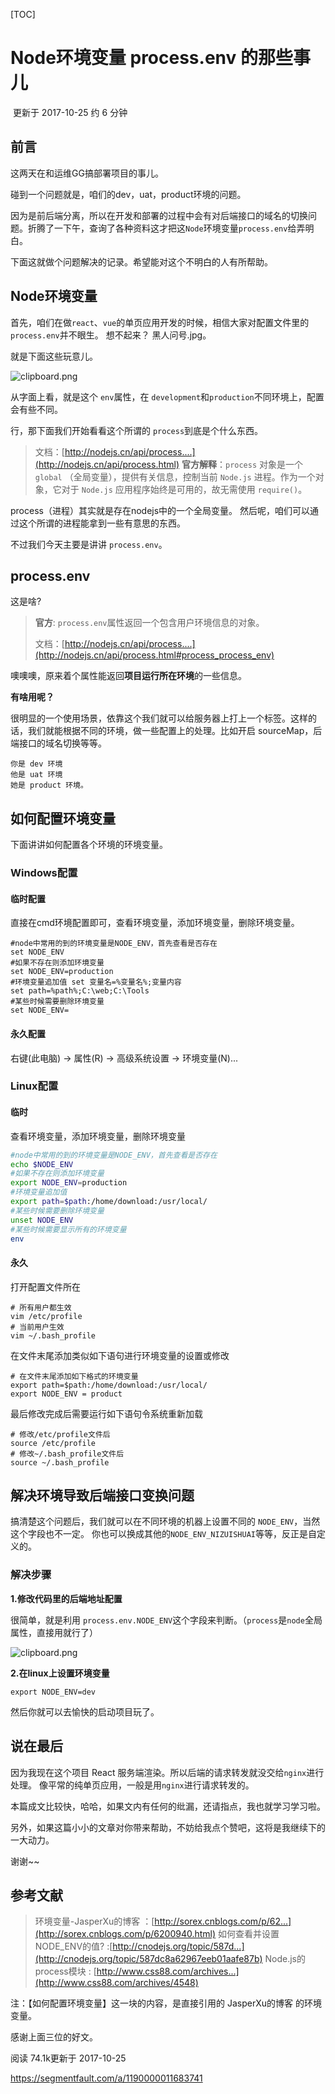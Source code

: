 [TOC]



# Node环境变量 process.env 的那些事儿

 更新于 2017-10-25  约 6 分钟

## 前言

这两天在和运维GG搞部署项目的事儿。

碰到一个问题就是，咱们的dev，uat，product环境的问题。

因为是前后端分离，所以在开发和部署的过程中会有对后端接口的域名的切换问题。折腾了一下午，查询了各种资料这才把这`Node`环境变量`process.env`给弄明白。

下面这就做个问题解决的记录。希望能对这个不明白的人有所帮助。

## Node环境变量

首先，咱们在做`react`、`vue`的单页应用开发的时候，相信大家对配置文件里的`process.env`并不眼生。
想不起来？ 黑人问号.jpg。

就是下面这些玩意儿。

![clipboard.png](image-未命名/bVXbr0.png)

从字面上看，就是这个 `env`属性，在 `development`和`production`不同环境上，配置会有些不同。

行，那下面我们开始看看这个所谓的 `process`到底是个什么东西。

> 文档：[http://nodejs.cn/api/process....](http://nodejs.cn/api/process.html)
> **官方解释**：`process` 对象是一个 `global` （全局变量），提供有关信息，控制当前 `Node.js` 进程。作为一个对象，它对于 `Node.js` 应用程序始终是可用的，故无需使用 `require()`。

process（进程）其实就是存在nodejs中的一个全局变量。
然后呢，咱们可以通过这个所谓的进程能拿到一些有意思的东西。

不过我们今天主要是讲讲 `process.env`。

## process.env

这是啥?

> **官方**: `process.env`属性返回一个包含用户环境信息的对象。
>
> 文档：[http://nodejs.cn/api/process....](http://nodejs.cn/api/process.html#process_process_env)

噢噢噢，原来着个属性能返回**项目运行所在环境**的一些信息。

**有啥用呢？**

很明显的一个使用场景，依靠这个我们就可以给服务器上打上一个标签。这样的话，我们就能根据不同的环境，做一些配置上的处理。比如开启 sourceMap，后端接口的域名切换等等。

```
你是 dev 环境
他是 uat 环境
她是 product 环境。
```

## 如何配置环境变量

下面讲讲如何配置各个环境的环境变量。

### Windows配置

#### 临时配置

直接在cmd环境配置即可，查看环境变量，添加环境变量，删除环境变量。

```
#node中常用的到的环境变量是NODE_ENV，首先查看是否存在 
set NODE_ENV 
#如果不存在则添加环境变量 
set NODE_ENV=production 
#环境变量追加值 set 变量名=%变量名%;变量内容 
set path=%path%;C:\web;C:\Tools 
#某些时候需要删除环境变量 
set NODE_ENV=
```

#### 永久配置

右键(此电脑) -> 属性(R) -> 高级系统设置 -> 环境变量(N)...

### Linux配置

#### 临时

查看环境变量，添加环境变量，删除环境变量

```sh
#node中常用的到的环境变量是NODE_ENV，首先查看是否存在
echo $NODE_ENV
#如果不存在则添加环境变量
export NODE_ENV=production
#环境变量追加值
export path=$path:/home/download:/usr/local/
#某些时候需要删除环境变量
unset NODE_ENV
#某些时候需要显示所有的环境变量
env
```

#### 永久

打开配置文件所在

```
# 所有用户都生效
vim /etc/profile
# 当前用户生效
vim ~/.bash_profile
```

在文件末尾添加类似如下语句进行环境变量的设置或修改

```
# 在文件末尾添加如下格式的环境变量
export path=$path:/home/download:/usr/local/
export NODE_ENV = product
```

最后修改完成后需要运行如下语句令系统重新加载

```
# 修改/etc/profile文件后
source /etc/profile
# 修改~/.bash_profile文件后
source ~/.bash_profile
```

## 解决环境导致后端接口变换问题

搞清楚这个问题后，我们就可以在不同环境的机器上设置不同的 `NODE_ENV`，当然这个字段也不一定。
你也可以换成其他的`NODE_ENV_NIZUISHUAI`等等，反正是自定义的。

### 解决步骤

**1.修改代码里的后端地址配置**

很简单，就是利用 `process.env.NODE_ENV`这个字段来判断。（`process`是`node`全局属性，直接用就行了）

![clipboard.png](image-未命名/bVXbBe.png)

**2.在linux上设置环境变量**

```
export NODE_ENV=dev
```

然后你就可以去愉快的启动项目玩了。

## 说在最后

因为我现在这个项目 React 服务端渲染。所以后端的请求转发就没交给`nginx`进行处理。
像平常的纯单页应用，一般是用`nginx`进行请求转发的。

本篇成文比较快，哈哈，如果文内有任何的纰漏，还请指点，我也就学习学习啦。

另外，如果这篇小小的文章对你带来帮助，不妨给我点个赞吧，这将是我继续下的一大动力。

谢谢~~

## 参考文献

> 环境变量-JasperXu的博客 ：[http://sorex.cnblogs.com/p/62...](http://sorex.cnblogs.com/p/6200940.html)
> 如何查看并设置NODE_ENV的值? :[http://cnodejs.org/topic/587d...](http://cnodejs.org/topic/587dc8a62967eeb01aafe87b)
> Node.js的process模块 : [http://www.css88.com/archives...](http://www.css88.com/archives/4548)

注：【如何配置环境变量】这一块的内容，是直接引用的 JasperXu的博客 的环境变量。

感谢上面三位的好文。

阅读 74.1k更新于 2017-10-25







https://segmentfault.com/a/1190000011683741